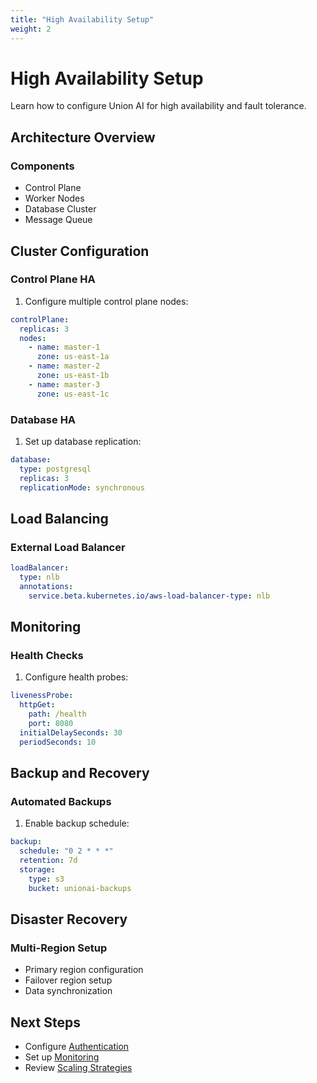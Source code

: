 ```yaml
---
title: "High Availability Setup"
weight: 2
---
```


# High Availability Setup

Learn how to configure Union AI for high availability and fault tolerance.

## Architecture Overview

### Components

- Control Plane
- Worker Nodes
- Database Cluster
- Message Queue

## Cluster Configuration

### Control Plane HA

1. Configure multiple control plane nodes:
```yaml
controlPlane:
  replicas: 3
  nodes:
    - name: master-1
      zone: us-east-1a
    - name: master-2
      zone: us-east-1b
    - name: master-3
      zone: us-east-1c
```

### Database HA

1. Set up database replication:
```yaml
database:
  type: postgresql
  replicas: 3
  replicationMode: synchronous
```

## Load Balancing

### External Load Balancer

```yaml
loadBalancer:
  type: nlb
  annotations:
    service.beta.kubernetes.io/aws-load-balancer-type: nlb
```

## Monitoring

### Health Checks

1. Configure health probes:
```yaml
livenessProbe:
  httpGet:
    path: /health
    port: 8080
  initialDelaySeconds: 30
  periodSeconds: 10
```

## Backup and Recovery

### Automated Backups

1. Enable backup schedule:
```yaml
backup:
  schedule: "0 2 * * *"
  retention: 7d
  storage:
    type: s3
    bucket: unionai-backups
```

## Disaster Recovery

### Multi-Region Setup

- Primary region configuration
- Failover region setup
- Data synchronization

## Next Steps

- Configure [Authentication](../authentication)
- Set up [Monitoring](../monitoring)
- Review [Scaling Strategies](../scaling)